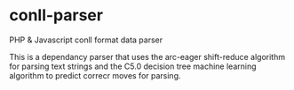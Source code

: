 conll-parser
============

PHP & Javascript conll format data parser

This is a dependancy parser that uses the arc-eager shift-reduce algorithm for parsing text strings 
and the C5.0 decision tree machine learning algorithm to predict correcr moves for parsing.